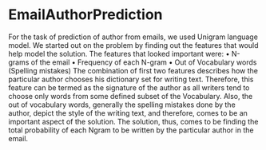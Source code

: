 EmailAuthorPrediction
=====================

For the task of prediction of author from emails, we used Unigram language model. We started out on the problem by finding out the features that would help model the solution. The features that looked important were: • N-grams of the email • Frequency of each N-gram • Out of Vocabulary words (Spelling mistakes) The combination of first two features describes how the particular author chooses his dictionary set for writing text. Therefore, this feature can be termed as the signature of the author as all writers tend to choose only words from some defined subset of the Vocabulary. Also, the out of vocabulary words, generally the spelling mistakes done by the author, depict the style of the writing text, and therefore, comes to be an important aspect of the solution. The solution, thus, comes to be finding the total probability of each Ngram to be written by the particular author in the email.
